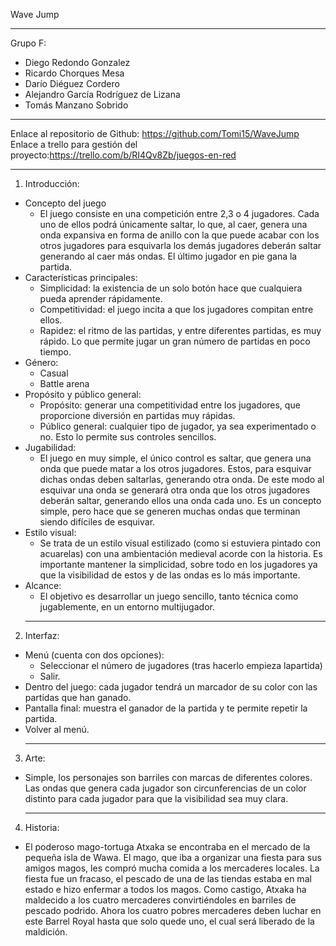 
Wave Jump
____________________________________________________________________
Grupo F:
- Diego Redondo Gonzalez
- Ricardo Chorques Mesa
- Darío Diéguez Cordero
- Alejandro García Rodríguez de Lizana
- Tomás Manzano Sobrido
____________________________________________________________________
Enlace al repositorio de Github: https://github.com/Tomi15/WaveJump
Enlace a trello para gestión del proyecto:https://trello.com/b/RI4Qv8Zb/juegos-en-red
____________________________________________________________________
1. Introducción:
- Concepto del juego
    - El juego consiste en una competición entre 2,3 o 4 jugadores. Cada uno de ellos podrá únicamente saltar, lo que, al caer, genera una onda expansiva en forma de anillo con     la que puede acabar con los otros jugadores para esquivarla los demás jugadores deberán saltar generando al caer más ondas. El último jugador en pie gana la partida.
- Características principales:
    - Simplicidad: la existencia de un solo botón hace que cualquiera pueda aprender rápidamente.
    - Competitividad: el juego incita a que los jugadores compitan entre ellos.
    - Rapidez: el ritmo de las partidas, y entre diferentes partidas, es muy rápido. Lo que permite jugar un gran número de partidas en poco tiempo.
- Género:
    - Casual
    - Battle arena
- Propósito y público general:
    - Propósito: generar una competitividad entre los jugadores, que proporcione diversión en partidas muy rápidas.
    - Público general: cualquier tipo de jugador, ya sea experimentado o no. Esto lo permite sus controles sencillos.
- Jugabilidad:
    - El juego en muy simple, el único control es saltar, que genera una onda que puede matar a los otros jugadores. Estos, para esquivar dichas ondas deben saltarlas,                generando otra onda. De este modo al esquivar una onda se generará otra onda que los otros jugadores deberán saltar, generando ellos una onda cada uno. Es un concepto            simple, pero hace que se generen muchas ondas que terminan siendo difíciles de esquivar.
- Estilo visual:
    - Se trata de un estilo visual estilizado (como si estuviera pintado con acuarelas) con una ambientación medieval acorde con la historia. Es importante mantener la                simplicidad, sobre todo en los jugadores ya que la visibilidad de estos y de las ondas es lo más importante.
- Alcance:
    - El objetivo es desarrollar un juego sencillo, tanto técnica como jugablemente, en un entorno multijugador.
    ____________________________________________________________________
2. Interfaz:
- Menú (cuenta con dos opciones):
    - Seleccionar el número de jugadores (tras hacerlo empieza lapartida)
    - Salir.
- Dentro del juego: cada jugador tendrá un marcador de su color con las partidas que han ganado.
- Pantalla final: muestra el ganador de la partida y te permite repetir la partida.
- Volver al menú.
  ____________________________________________________________________
3. Arte:
- Simple, los personajes son barriles con marcas de diferentes colores. Las ondas que genera cada jugador son circunferencias de un color distinto para cada jugador para que la visibilidad sea muy clara.
  ____________________________________________________________________
4. Historia:
- El poderoso mago-tortuga Atxaka se encontraba en el mercado de la pequeña isla de Wawa. El mago, que iba a organizar una fiesta para sus amigos magos, les compró mucha          comida a los mercaderes locales. La fiesta fue un fracaso, el pescado de una de las tiendas estaba en mal estado e hizo enfermar a todos los magos. Como castigo, Atxaka ha      maldecido a los cuatro mercaderes convirtiéndoles en barriles de pescado podrido. Ahora los cuatro pobres mercaderes deben luchar en este Barrel Royal hasta que solo quede      uno, el cual será liberado de la maldición.
